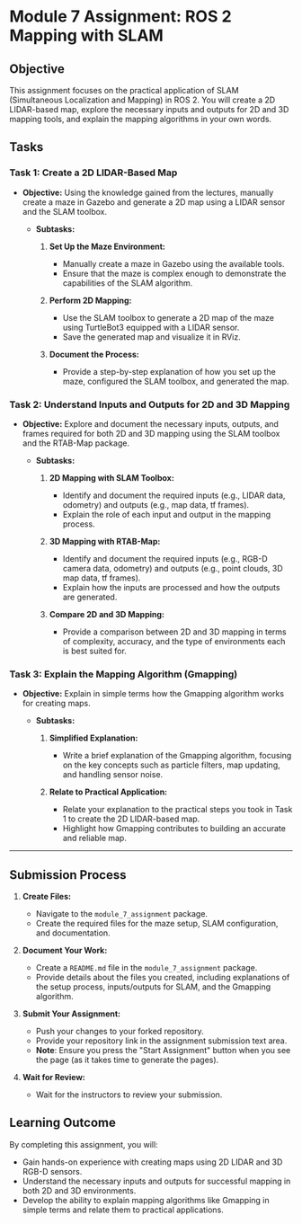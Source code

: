 # Module 7 Assignment: ROS 2 Mapping with SLAM

## Objective

This assignment focuses on the practical application of SLAM (Simultaneous Localization and Mapping) in ROS 2. You will create a 2D LIDAR-based map, explore the necessary inputs and outputs for 2D and 3D mapping tools, and explain the mapping algorithms in your own words.

## Tasks

### Task 1: Create a 2D LIDAR-Based Map

- **Objective:** Using the knowledge gained from the lectures, manually create a maze in Gazebo and generate a 2D map using a LIDAR sensor and the SLAM toolbox.

  - **Subtasks:**
    1. **Set Up the Maze Environment:**
       - Manually create a maze in Gazebo using the available tools.
       - Ensure that the maze is complex enough to demonstrate the capabilities of the SLAM algorithm.

    2. **Perform 2D Mapping:**
       - Use the SLAM toolbox to generate a 2D map of the maze using TurtleBot3 equipped with a LIDAR sensor.
       - Save the generated map and visualize it in RViz.

    3. **Document the Process:**
       - Provide a step-by-step explanation of how you set up the maze, configured the SLAM toolbox, and generated the map.

### Task 2: Understand Inputs and Outputs for 2D and 3D Mapping

- **Objective:** Explore and document the necessary inputs, outputs, and frames required for both 2D and 3D mapping using the SLAM toolbox and the RTAB-Map package.

  - **Subtasks:**
    1. **2D Mapping with SLAM Toolbox:**
       - Identify and document the required inputs (e.g., LIDAR data, odometry) and outputs (e.g., map data, tf frames).
       - Explain the role of each input and output in the mapping process.

    2. **3D Mapping with RTAB-Map:**
       - Identify and document the required inputs (e.g., RGB-D camera data, odometry) and outputs (e.g., point clouds, 3D map data, tf frames).
       - Explain how the inputs are processed and how the outputs are generated.

    3. **Compare 2D and 3D Mapping:**
       - Provide a comparison between 2D and 3D mapping in terms of complexity, accuracy, and the type of environments each is best suited for.

### Task 3: Explain the Mapping Algorithm (Gmapping)

- **Objective:** Explain in simple terms how the Gmapping algorithm works for creating maps.

  - **Subtasks:**
    1. **Simplified Explanation:**
       - Write a brief explanation of the Gmapping algorithm, focusing on the key concepts such as particle filters, map updating, and handling sensor noise.

    2. **Relate to Practical Application:**
       - Relate your explanation to the practical steps you took in Task 1 to create the 2D LIDAR-based map.
       - Highlight how Gmapping contributes to building an accurate and reliable map.
---
## Submission Process

1. **Create Files:**
   - Navigate to the `module_7_assignment` package.
   - Create the required files for the maze setup, SLAM configuration, and documentation.

2. **Document Your Work:**
   - Create a `README.md` file in the `module_7_assignment` package.
   - Provide details about the files you created, including explanations of the setup process, inputs/outputs for SLAM, and the Gmapping algorithm.

3. **Submit Your Assignment:**
   - Push your changes to your forked repository.
   - Provide your repository link in the assignment submission text area.
   - **Note**: Ensure you press the "Start Assignment" button when you see the page (as it takes time to generate the pages).

4. **Wait for Review:**
   - Wait for the instructors to review your submission.

## Learning Outcome

By completing this assignment, you will:
- Gain hands-on experience with creating maps using 2D LIDAR and 3D RGB-D sensors.
- Understand the necessary inputs and outputs for successful mapping in both 2D and 3D environments.
- Develop the ability to explain mapping algorithms like Gmapping in simple terms and relate them to practical applications.
